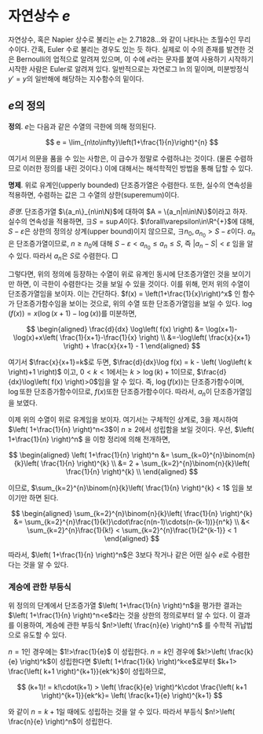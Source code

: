 <!---
title: '자연상수 $e$'
category: Mathematics
language: Korean
--->

# 자연상수 $e$

자연상수, 혹은 Napier 상수로 불리는 $e$는 $2.71828\ldots$와 같이 나타나는 초월수인 무리수이다.
간혹, Euler 수로 불리는 경우도 있는 듯 하다. 실제로 이 수의 존재를 발견한 것은
Bernoulli의 업적으로 알려져 있으며, 이 수에 $e$라는 문자를 붙여 사용하기 시작하기 시작한 사람은
Euler로 알려져 있다.
일반적으로는 자연로그 $\ln$의 밑이며, 미분방정식 $y'=y$의 일반해에 해당하는 지수함수의 밑이다.

## $e$의 정의

**정의**.
$e$는 다음과 같은 수열의 극한에 의해 정의된다.

$$
e = \lim_{n\to\infty}\left(1+\frac{1}{n}\right)^{n}
$$

여기서 의문을 품을 수 있는 사항은, 이 급수가 정말로 수렴하냐는 것이다.
(물론 수렴하므로 이러한 정의를 내린 것이다.)
이에 대해서는 해석학적인 방법을 통해 답할 수 있다.

**명제**. 위로 유계인(upperly bounded) 단조증가열은 수렴한다.
또한, 실수의 연속성을 적용하면, 수렴하는 값은 그 수열의 상한(superemum)이다.

*증명*. 단조증가열 $\{a_n\}_{n\in\N}$에 대하여 $A = \{a_n|n\in\N\}$이라고 하자.
실수의 연속성을 적용하면, $\exists S = \sup A$이다. $\forall\varepsilon\in\R^{+}$에 대해,
$S-\varepsilon$은 상한의 정의상 상계(upper bound)이지 않으므로, $\exists n_0, a_{n_0}>S-\varepsilon$이다.
$a_n$은 단조증가열이므로, $n\geq n_0$에 대해 $S-\varepsilon<a_{n_0} \leq a_{n}\leq S$,
즉 $|a_{n} - S| < \varepsilon$ 임을 알 수 있다. 따라서 $a_n$은 $S$로 수렴한다. □

그렇다면, 위의 정의에 등장하는 수열이 위로 유계인 동시에 단조증가열인 것을 보이기만 하면,
이 극한이 수렴한다는 것을 보일 수 있을 것이다.
이를 위해, 먼저 위의 수열이 단조증가열임을 보이자.
이는 간단하다. $f(x) = \left(1+\frac{1}{x}\right)^x$ 인 함수가 단조증가함수임을 보이는
것으로, 위의 수열 또한 단조증가열임을 보일 수 있다.
$\log\left( f(x) \right) = x\left( \log(x+1) - \log(x) \right)$를 미분하면,

$$
\begin{aligned}
\frac{d}{dx} \log\left( f(x) \right) &= \log(x+1)-\log(x)+x\left( \frac{1}{x+1}-\frac{1}{x} \right) \\
&=-\log\left( \frac{x}{x+1} \right) + \frac{x}{x+1} - 1
\end{aligned}
$$

여기서 $\frac{x}{x+1}=k$로 두면, $\frac{d}{dx}\log f(x) = k - \left( \log\left( k \right)+1 \right)$
이고, $0<k<1$에서는 $k > \log(k) + 1$이므로, $\frac{d}{dx}\log\left( f(x) \right)>0$임을 알 수 있다.
즉, $\log\left( f(x) \right)$는 단조증가함수이며, $\log$또한 단조증가함수이므로,
$f(x)$또한 단조증가함수이다. 따라서, $a_n$이 단조증가열임을 보였다.

이제 위의 수열이 위로 유계임을 보이자.
여기서는 구체적인 상계로, $3$을 제시하여 $\left( 1+\frac{1}{n} \right)^n<3$이
$n\geq 2$에서 성립함을 보일 것이다.
우선, $\left( 1+\frac{1}{n} \right)^n$ 을 이항 정리에 의해 전개하면,

$$
\begin{aligned}
\left( 1+\frac{1}{n} \right)^n &=
\sum_{k=0}^{n}\binom{n}{k}\left( \frac{1}{n} \right)^{k} \\
&= 2 + \sum_{k=2}^{n}\binom{n}{k}\left( \frac{1}{n} \right)^{k} \\
\end{aligned}
$$

이므로, $\sum_{k=2}^{n}\binom{n}{k}\left( \frac{1}{n} \right)^{k} < 1$
임을 보이기만 하면 된다.

$$
\begin{aligned}
\sum_{k=2}^{n}\binom{n}{k}\left( \frac{1}{n} \right)^{k}
&= \sum_{k=2}^{n}\frac{1}{k!}\cdot\frac{n(n-1)\cdots(n-(k-1))}{n^k} \\
&< \sum_{k=2}^{n}\frac{1}{k!} < \sum_{k=2}^{n}\frac{1}{2^{k-1}} < 1
\end{aligned}
$$

따라서, $\left( 1+\frac{1}{n} \right)^n$은 $3$보다 작거나 같은 어떤 실수 $e$로 수렴한다는 것을
알 수 있다.

### 계승에 관한 부등식

위 정의의 단계에서 단조증가열 $\left( 1+\frac{1}{n} \right)^n$을 평가한 결과는
$\left( 1+\frac{1}{n} \right)^n<e$라는 것을 상한의 정의로부터 알 수 있다.
이 결과를 이용하여, 계승에 관한 부등식 $n!>\left( \frac{n}{e} \right)^n$
를 수학적 귀납법으로 유도할 수 있다.

$n=1$인 경우에는
$1!>\frac{1}{e}$ 이 성립한다. $n=k$인 경우에 $k!>\left( \frac{k}{e} \right)^k$이 성립한다면
$\left( 1+\frac{1}{k} \right)^k<e$로부터 $k+1> \frac{\left( k+1 \right)^{k+1}}{ek^k}$이 성립하므로,

$$
(k+1)! = k!\cdot(k+1) > \left( \frac{k}{e} \right)^k\cdot
\frac{\left( k+1 \right)^{k+1}}{ek^k}= \left( \frac{k+1}{e} \right)^{k+1}
$$

와 같이 $n=k+1$일 때에도 성립하는 것을 알 수 있다. 따라서 부등식
$n!>\left( \frac{n}{e} \right)^n$이 성립한다.

